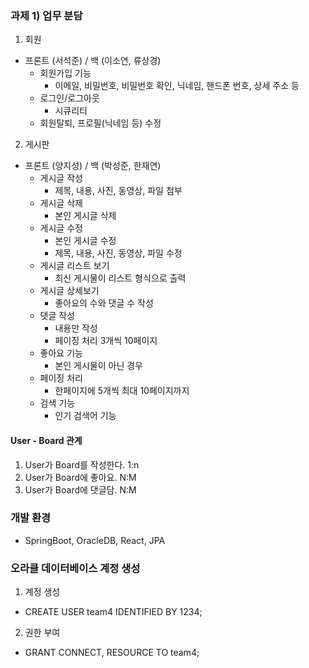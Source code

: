 ### 과제 1) 업무 분담
1. 회원
- 프론트 (서석준) / 백 (이소연, 류상경)
  - 회원가입 기능
    - 이메일, 비밀번호, 비밀번호 확인, 닉네임, 핸드폰 번호, 상세 주소 등
  - 로그인/로그아웃
    - 시큐리티
  - 회원탈퇴, 프로필(닉네임 등) 수정

2. 게시판
- 프론트 (양지성) / 백 (박성준, 한재연)
    - 게시글 작성
      - 제목, 내용, 사진, 동영상, 파일 첨부
    - 게시글 삭제
      - 본인 게시글 삭제
    - 게시글 수정
      - 본인 게시글 수정
      - 제목, 내용, 사진, 동영상, 파일 수정
    - 게시글 리스트 보기
      - 최신 게시물이 리스트 형식으로 출력
    - 게시글 상세보기
      - 좋아요의 수와 댓글 수 작성
    - 댓글 작성
      - 내용만 작성
      - 페이징 처리 3개씩 10페이지
    - 좋아요 기능
      - 본인 게시물이 아닌 경우
    - 페이징 처리
      - 한페이지에 5개씩 최대 10페이지까지
    - 검색 기능
      - 인기 검색어 기능
#### User - Board 관계
  1. User가 Board를 작성한다.  1:n
  2. User가 Board에 좋아요.    N:M
  3. User가 Board에 댓글담.    N:M

### 개발 환경
- SpringBoot, OracleDB, React, JPA
### 오라클 데이터베이스 계정 생성
1. 계정 생성  
- CREATE USER team4 IDENTIFIED BY 1234;
2. 권한 부여
- GRANT CONNECT, RESOURCE TO team4;